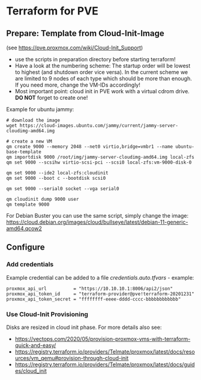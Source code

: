 # Terraform for PVE

## Prepare: Template from Cloud-Init-Image
(see https://pve.proxmox.com/wiki/Cloud-Init_Support)
* use the scripts in preparation directory before starting terraform!
* Have a look at the numbering scheme: The startup order will be lowest to highest (and shutdown order vice versa). In the current scheme we are limited to 9 nodes of each type which should be more than enough. If you need more, change the VM-IDs accordingly! 
* Most important point: cloud init in PVE work with a virtual cdrom drive. **DO NOT** forget to create one!

Example for ubuntu jammy:
```
# download the image
wget https://cloud-images.ubuntu.com/jammy/current/jammy-server-cloudimg-amd64.img

# create a new VM
qm create 9000 --memory 2048 --net0 virtio,bridge=vmbr1 --name ubuntu-base-template
qm importdisk 9000 /root/img/jammy-server-cloudimg-amd64.img local-zfs
qm set 9000 --scsihw virtio-scsi-pci --scsi0 local-zfs:vm-9000-disk-0

qm set 9000 --ide2 local-zfs:cloudinit
qm set 9000 --boot c --bootdisk scsi0

qm set 9000 --serial0 socket --vga serial0

qm cloudinit dump 9000 user
qm template 9000

```
For Debian Buster you can use the same script, simply change the image: https://cloud.debian.org/images/cloud/bullseye/latest/debian-11-generic-amd64.qcow2

## Configure
### Add credentials
Example credential can be added to a file *credentials.auto.tfvars* - example:
```
proxmox_api_url          = "https://10.10.10.1:8006/api2/json"
proxmox_api_token_id     = "terraform-provider@pve!terraform-20201231"
proxmox_api_token_secret = "ffffffff-eeee-dddd-cccc-bbbbbbbbbbbb"
```
### Use Cloud-Init Provisioning
Disks are resized in cloud init phase. For more details also see:
* https://vectops.com/2020/05/provision-proxmox-vms-with-terraform-quick-and-easy/
* https://registry.terraform.io/providers/Telmate/proxmox/latest/docs/resources/vm_qemu#provision-through-cloud-init
* https://registry.terraform.io/providers/Telmate/proxmox/latest/docs/guides/cloud_init
